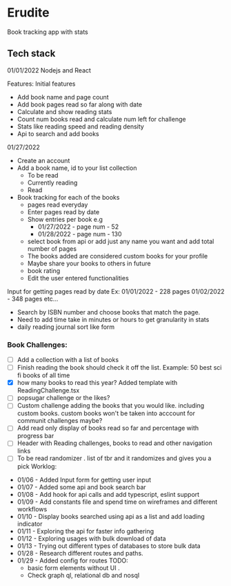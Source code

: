 # Erudite

Book tracking app with stats

## Tech stack

01/01/2022 Nodejs and React

Features:
Initial features

- Add book name and page count
- Add book pages read so far along with date
- Calculate and show reading stats
- Count num books read and calculate num left for challenge
- Stats like reading speed and reading density
- Api to search and add books

01/27/2022

- Create an account
- Add a book name, id to your list collection
  - To be read
  - Currently reading
  - Read
- Book tracking for each of the books
  - pages read everyday
  - Enter pages read by date
  - Show entries per book e.g
    - 01/27/2022 - page num - 52
    - 01/28/2022 - page num - 130
  - select book from api or add just any name you want and add total number of pages
  - The books added are considered custom books for your profile
  - Maybe share your books to others in future
  - book rating
  - Edit the user entered functionalities

Input for getting pages read by date
Ex: 01/01/2022 - 228 pages
01/02/2022 - 348 pages etc...

- Search by ISBN number and choose books that match the page.
- Need to add time take in minutes or hours to get granularity in stats
- daily reading journal sort like form

### Book Challenges:

- [ ] Add a collection with a list of books
- [ ] Finish reading the book should check it off the list. Example: 50 best sci fi books of all time
- [x] how many books to read this year? Added template with ReadingChallenge.tsx
- [ ] popsugar challenge or the likes?
- [ ] Custom challenge adding the books that you would like. including custom books. custom books won't be taken into acccount for communit challenges maybe?
- [ ] Add read only display of books read so far and percentage with progress bar
- [ ] Header with Reading challenges, books to read and other navigation links
- [ ] To be read randomizer . list of tbr and it randomizes and gives you a pick
Worklog:

- 01/06 - Added Input form for getting user input
- 01/07 - Added some api and book search bar
- 01/08 - Add hook for api calls and add typescript, eslint support
- 01/09 - Add constants file and spend time on wireframes and different workflows
- 01/10 - Display books searched using api as a list and add loading indicator
- 01/11 - Exploring the api for faster info gathering
- 01/12 - Exploring usages with bulk download of data
- 01/13 - Trying out different types of databases to store bulk data
- 01/28 - Research different routes and paths.
- 01/29 - Added config for routes 
  TODO:
  - basic form elements without UI .
  - Check graph ql, relational db and nosql
